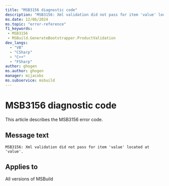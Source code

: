 ```yaml
---
title: "MSB3156 diagnostic code"
description: "MSB3156: Xml validation did not pass for item 'value' located at 'value'."
ms.date: 12/06/2024
ms.topic: "error-reference"
f1_keywords:
 - MSB3156
 - MSBuild.GenerateBootstrapper.ProductValidation
dev_langs:
  - "VB"
  - "CSharp"
  - "C++"
  - "FSharp"
author: ghogen
ms.author: ghogen
manager: mijacobs
ms.subservice: msbuild
---
```


# MSB3156 diagnostic code

<!-- :::ErrorDefinitionDescription::: -->
<!-- :::editable-content name="introDescription"::: -->
This article describes the MSB3156 error code.
<!-- :::editable-content-end::: -->

## Message text

`MSB3156: Xml validation did not pass for item 'value' located at 'value'.`

<!-- :::editable-content name="postOutputDescription"::: -->
<!--
{StrBegin="MSB3156: "}
-->
<!-- :::editable-content-end::: -->
<!-- :::ErrorDefinitionDescription-end::: -->

## Applies to

All versions of MSBuild
